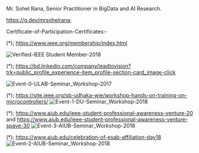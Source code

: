 Mr. Sohel Rana, Senior Practitioner in BigData and AI Research.

https://g.dev/mrsohelrana;

Certificate-of-Participation-Certificates:-

(*); https://www.ieee.org/membership/index.html

![Verified-IEEE Student Member-2018](https://github.com/SohelRana-aiub-Pro/Certificate-of-Participation-Certificates/assets/133596903/9d4478ad-de14-468d-bb5b-f68b89560bc3)

(*); https://bd.linkedin.com/company/leadtovision?trk=public_profile_experience-item_profile-section-card_image-click

 ![Event-0-ULAB-Seminar_Workshop-2017](https://github.com/SohelRana-aiub-Pro/Certificate-of-Participation-Certificates/assets/133596903/ea42e3c4-05b4-427a-80ee-fcc65c391f63)

 (*); https://site.ieee.org/sb-udhaka-wie/workshop-hands-on-training-on-microcontrollers/
     ![Event-1-DU-Seminar_Workshop-2018](https://github.com/SohelRana-aiub-Pro/Certificate-of-Participation-Certificates/assets/133596903/f40b31d4-0cf4-4d55-bf23-739f708980c8)

 (*); https://www.aiub.edu/ieee-student-professional-awareness-venture-20 and https://www.aiub.edu/ieee-student-professional-awareness-venture-spave-30
     ![Event-3-AIUB-Seminar_Workshop-2018](https://github.com/SohelRana-aiub-Pro/Certificate-of-Participation-Certificates/assets/133596903/098b88a9-4066-4320-95c2-f3dd066bd52c)

 (*); https://www.aiub.edu/celebration-of-esab-affiliation-day18
      ![Event-2-AIUB-Seminar_Workshop-2018](https://github.com/SohelRana-aiub-Pro/Certificate-of-Participation-Certificates/assets/133596903/8c261fd7-d512-4707-a1c4-1014f5dd0720)




